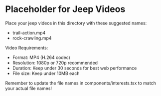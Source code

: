 # Placeholder for Jeep Videos

Place your jeep videos in this directory with these suggested names:

- trail-action.mp4
- rock-crawling.mp4

Video Requirements:
- Format: MP4 (H.264 codec)
- Resolution: 1080p or 720p recommended
- Duration: Keep under 30 seconds for best web performance
- File size: Keep under 10MB each

Remember to update the file names in components/interests.tsx to match your actual file names!